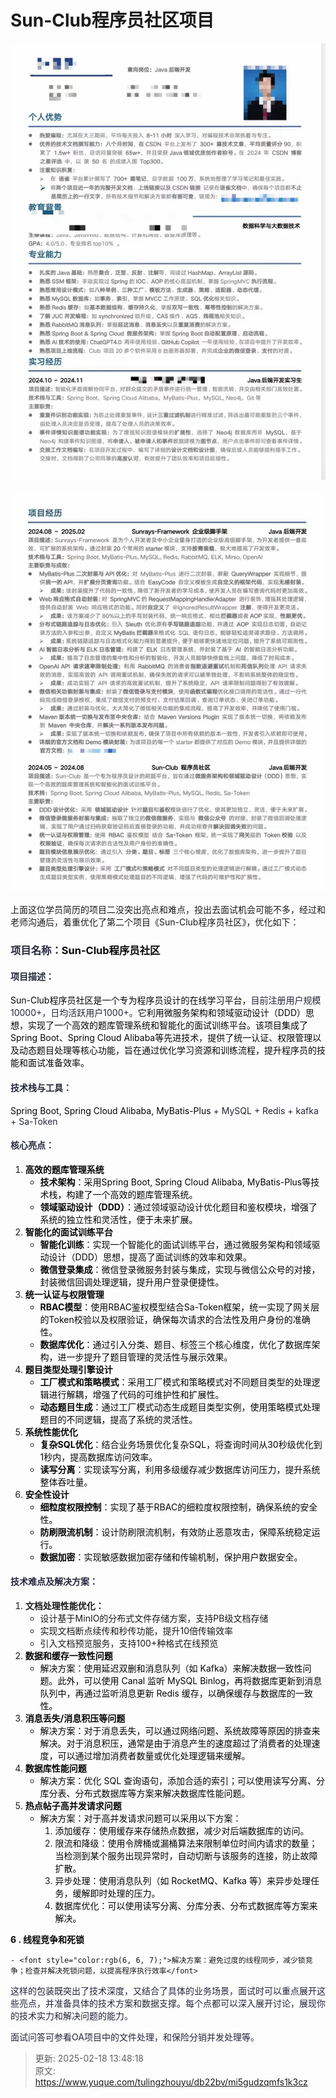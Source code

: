 # Sun-Club程序员社区项目

![1739856447939-d886167e-73e5-48e1-aaaf-d04c2d9eb53a.png](./img/aGBxEVx6A88lrNiG/1739856447939-d886167e-73e5-48e1-aaaf-d04c2d9eb53a-337812.png)

![1739856459928-92f8eb67-40fe-4b45-a1fa-362935324542.png](./img/aGBxEVx6A88lrNiG/1739856459928-92f8eb67-40fe-4b45-a1fa-362935324542-685657.png)

上面这位学员简历的项目二没突出亮点和难点，投出去面试机会可能不多，经过和老师沟通后，着重优化了第二个项目《Sun-Club程序员社区》，优化如下：

### <font style="color:rgba(6, 8, 31, 0.88);">项目名称：</font><font style="color:rgb(6, 6, 7);">Sun-Club程序员社区</font>
#### <font style="color:rgba(6, 8, 31, 0.88);">项目描述：</font>
<font style="color:rgb(6, 6, 7);">Sun-Club程序员社区是一个专为程序员设计的在线学习平台，</font><font style="color:rgba(6, 8, 31, 0.88);">目前注册用户规模10000+，日均活跃用户1000+。</font><font style="color:rgb(6, 6, 7);">它利用微服务架构和领域驱动设计（DDD）思想，实现了一个高效的题库管理系统和智能化的面试训练平台。该项目集成了Spring Boot、Spring Cloud Alibaba等先进技术，提供了统一认证、权限管理以及动态题目处理等核心功能，旨在通过优化学习资源和训练流程，提升程序员的技能和面试准备效率。</font>

#### <font style="color:rgba(6, 8, 31, 0.88);">技术栈与工具：</font>
<font style="color:rgb(6, 6, 7);">Spring Boot, Spring Cloud Alibaba, MyBatis-Plus</font><font style="color:rgba(6, 8, 31, 0.88);"> + MySQL + Redis + kafka + Sa-Token</font>

#### <font style="color:rgba(6, 8, 31, 0.88);">核心亮点：</font>
1. **<font style="color:rgb(6, 6, 7);">高效的题库管理系统</font>**
    - **<font style="color:rgb(6, 6, 7);">技术架构</font>**<font style="color:rgb(6, 6, 7);">：采用Spring Boot, Spring Cloud Alibaba, MyBatis-Plus等技术栈，构建了一个高效的题库管理系统。</font>
    - **<font style="color:rgb(6, 6, 7);">领域驱动设计（DDD）</font>**<font style="color:rgb(6, 6, 7);">：通过领域驱动设计优化题目和鉴权模块，增强了系统的独立性和灵活性，便于未来扩展。</font>
2. **<font style="color:rgb(6, 6, 7);">智能化的面试训练平台</font>**
    - **<font style="color:rgb(6, 6, 7);">智能化训练</font>**<font style="color:rgb(6, 6, 7);">：实现一个智能化的面试训练平台，通过微服务架构和领域驱动设计（DDD）思想，提高了面试训练的效率和效果。</font>
    - **<font style="color:rgb(6, 6, 7);">微信登录集成</font>**<font style="color:rgb(6, 6, 7);">：微信登录微服务封装与集成，实现与微信公众号的对接，封装微信回调处理逻辑，提升用户登录便捷性。</font>
3. **<font style="color:rgb(6, 6, 7);">统一认证与权限管理</font>**
    - **<font style="color:rgb(6, 6, 7);">RBAC模型</font>**<font style="color:rgb(6, 6, 7);">：使用RBAC鉴权模型结合Sa-Token框架，统一实现了网关层的Token校验以及权限验证，确保每次请求的合法性及用户身份的准确性。</font>
    - **<font style="color:rgb(6, 6, 7);">数据库优化</font>**<font style="color:rgb(6, 6, 7);">：通过引入分类、题目、标签三个核心维度，优化了数据库架构，进一步提升了题目管理的灵活性与展示效果。</font>
4. **<font style="color:rgb(6, 6, 7);">题目类型处理引擎设计</font>**
    - **<font style="color:rgb(6, 6, 7);">工厂模式和策略模式</font>**<font style="color:rgb(6, 6, 7);">：采用工厂模式和策略模式对不同题目类型的处理逻辑进行解耦，增强了代码的可维护性和扩展性。</font>
    - **<font style="color:rgb(6, 6, 7);">动态题目生成</font>**<font style="color:rgb(6, 6, 7);">：通过工厂模式动态生成题目类型实例，使用策略模式处理题目的不同逻辑，提高了系统的灵活性。</font>
5. **<font style="color:rgb(6, 6, 7);">系统性能优化</font>**
    - **<font style="color:rgb(6, 6, 7);">复杂SQL优化</font>**<font style="color:rgb(6, 6, 7);">：结合业务场景优化复杂SQL，将查询时间从30秒级优化到1秒内，提高数据库访问效率。</font>
    - **<font style="color:rgb(6, 6, 7);">读写分离</font>**<font style="color:rgb(6, 6, 7);">：实现读写分离，利用多级缓存减少数据库访问压力，提升系统整体吞吐量。</font>
6. **<font style="color:rgb(6, 6, 7);">安全性设计</font>**
    - **<font style="color:rgb(6, 6, 7);">细粒度权限控制</font>**<font style="color:rgb(6, 6, 7);">：实现了基于RBAC的细粒度权限控制，确保系统的安全性。</font>
    - **<font style="color:rgb(6, 6, 7);">防刷限流机制</font>**<font style="color:rgb(6, 6, 7);">：设计防刷限流机制，有效防止恶意攻击，保障系统稳定运行。</font>
    - **<font style="color:rgb(6, 6, 7);">数据加密</font>**<font style="color:rgb(6, 6, 7);">：实现敏感数据加密存储和传输机制，保护用户数据安全。</font>

#### <font style="color:rgba(6, 8, 31, 0.88);">技术难点及解决方案：</font>
1. **文档处理性能优化：**
    - 设计基于MinIO的分布式文件存储方案，支持PB级文档存储
    - 实现文档断点续传和秒传功能，提升10倍传输效率
    - 引入文档预览服务，支持100+种格式在线预览
2. **<font style="color:rgb(6, 6, 7);">数据和缓存一致性问题</font>**
    - <font style="color:rgb(6, 6, 7);">解决方案：使用延迟双删和消息队列（如 Kafka）来解决数据一致性问题。此外，可以使用 Canal 监听 MySQL Binlog，再将数据库更新到消息队列中，再通过监听消息更新 Redis 缓存，以确保缓存与数据库的一致性</font><font style="color:rgb(6, 6, 7);">。</font>
3. **<font style="color:rgb(6, 6, 7);">消息丢失/消息积压等问题</font>**
    - <font style="color:rgb(6, 6, 7);">解决方案：对于消息丢失，可以通过网络问题、系统故障等原因的排查来解决。对于消息积压，通常是由于消息产生的速度超过了消费者的处理速度，可以通过增加消费者数量或优化处理逻辑来缓解</font><font style="color:rgb(6, 6, 7);">。</font>
4. **<font style="color:rgb(6, 6, 7);">数据库性能问题</font>**
    - <font style="color:rgb(6, 6, 7);">解决方案：优化 SQL 查询语句，添加合适的索引；可以使用读写分离、分库分表、分布式数据库等方案来解决数据库性能问题</font><font style="color:rgb(6, 6, 7);">。</font>
5. **<font style="color:rgb(6, 6, 7);">热点帖子高并发请求问题</font>**
    - <font style="color:rgb(6, 6, 7);">解决方案：对于高并发请求问题可以采用以下方案：</font>
        1. <font style="color:rgb(6, 6, 7);">添加缓存：使用缓存来存储热点数据，减少对后端数据库的访问。</font>
        2. <font style="color:rgb(6, 6, 7);">限流和降级：使用令牌桶或漏桶算法来限制单位时间内请求的数量；当检测到某个服务出现异常时，自动切断与该服务的连接，防止故障扩散。</font>
        3. <font style="color:rgb(6, 6, 7);">异步处理：使用消息队列（如 RocketMQ、Kafka 等）来异步处理任务，缓解即时处理的压力。</font>
        4. <font style="color:rgb(6, 6, 7);">数据库优化：可以使用读写分离、分库分表、分布式数据库等方案来解决。</font>

**<font style="color:rgb(6, 6, 7);">  6 . 线程竞争和死锁</font>**

    - <font style="color:rgb(6, 6, 7);">解决方案：避免过度的线程同步，减少锁竞争；检查并解决死锁问题，以提高程序执行效率</font>



<font style="color:rgba(6, 8, 31, 0.88);">这样的包装既突出了技术深度，又结合了具体的业务场景，面试时可以重点展开这些亮点，并准备具体的技术方案和数据支撑。每个点都可以深入展开讨论，展现你的技术实力和解决问题的能力。</font>

<font style="color:rgba(6, 8, 31, 0.88);">面试问答可参看OA项目中的文件处理，和保险分销并发处理等。</font>









> 更新: 2025-02-18 13:48:18  
> 原文: <https://www.yuque.com/tulingzhouyu/db22bv/mi5gudzqmfs1k3cz>